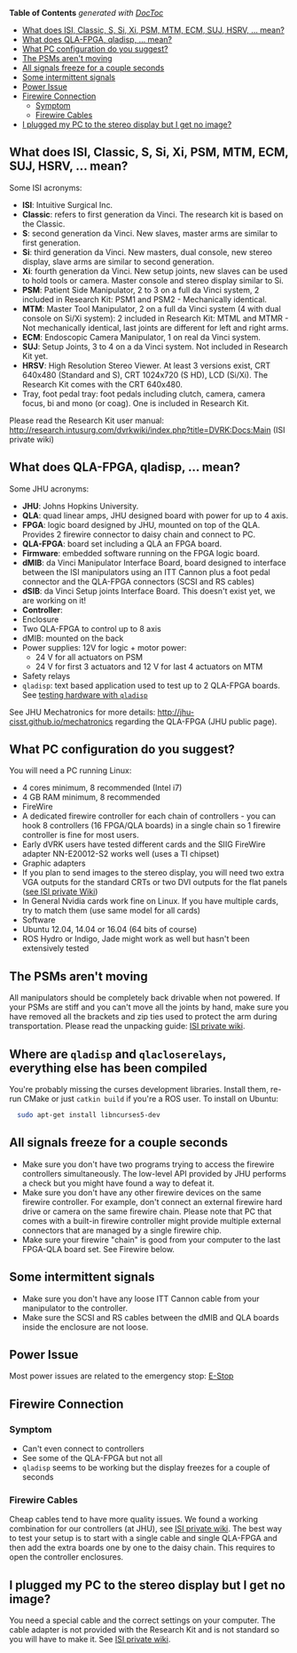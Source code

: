 <!-- START doctoc generated TOC please keep comment here to allow auto update -->
<!-- DON'T EDIT THIS SECTION, INSTEAD RE-RUN doctoc TO UPDATE -->
**Table of Contents**  *generated with [DocToc](http://doctoc.herokuapp.com/)*

- [What does ISI, Classic, S, Si, Xi, PSM, MTM, ECM, SUJ, HSRV, ... mean?](#what-does-isi-classic-s-si-xi-psm-mtm-ecm-suj-hsrv--mean)
- [What does QLA-FPGA, qladisp, ... mean?](#what-does-qla-fpga-qladisp--mean)
- [What PC configuration do you suggest?](#what-pc-configuration-do-you-suggest)
- [The PSMs aren't moving](#the-psms-arent-moving)
- [All signals freeze for a couple seconds](#all-signals-freeze-for-a-couple-seconds)
- [Some intermittent signals](#some-intermittent-signals)
- [Power Issue](#power-issue)
- [Firewire Connection](#firewire-connection)
  - [Symptom](#symptom)
  - [Firewire Cables](#firewire-cables)
- [I plugged my PC to the stereo display but I get no image?](#i-plugged-my-pc-to-the-stereo-display-but-i-get-no-image)

<!-- END doctoc generated TOC please keep comment here to allow auto update -->

## What does ISI, Classic, S, Si, Xi, PSM, MTM, ECM, SUJ, HSRV, ... mean?

Some ISI acronyms:
 * **ISI**: Intuitive Surgical Inc.
 * **Classic**: refers to first generation da Vinci.  The research kit is based on the Classic.
 * **S**: second generation da Vinci.  New slaves, master arms are similar to first generation.
 * **Si**: third generation da Vinci. New masters, dual console, new stereo display, slave arms are similar to second generation.
 * **Xi**: fourth generation da Vinci.  New setup joints, new slaves can be used to hold tools or camera.  Master console and stereo display similar to Si. 
 * **PSM**: Patient Side Manipulator, 2 to 3 on a full da Vinci system, 2 included in Research Kit: PSM1 and PSM2 - Mechanically identical. 
 * **MTM**: Master Tool Manipulator, 2 on a full da Vinci system (4 with dual console on Si/Xi system): 2 included in Research Kit: MTML and MTMR - Not mechanically identical, last joints are different for left and right arms.
 * **ECM**: Endoscopic Camera Manipulator, 1 on real da Vinci system.
 * **SUJ**: Setup Joints, 3 to 4 on a  da Vinci system.  Not included in Research Kit yet.
 * **HRSV**: High Resolution Stereo Viewer.  At least 3 versions exist, CRT 640x480 (Standard and S), CRT 1024x720 (S HD), LCD (Si/Xi).  The Research Kit comes with the CRT 640x480.
 * Tray, foot pedal tray: foot pedals including clutch, camera, camera focus, bi and mono (or coag).  One is included in Research Kit.

Please read the Research Kit user manual: http://research.intusurg.com/dvrkwiki/index.php?title=DVRK:Docs:Main (ISI private wiki)


## What does QLA-FPGA, qladisp, ... mean?

Some JHU acronyms:
 * **JHU**: Johns Hopkins University.
 * **QLA**: quad linear amps, JHU designed board with power for up to 4 axis.
 * **FPGA**: logic board designed by JHU, mounted on top of the QLA.  Provides 2 firewire connector to daisy chain and connect to PC.
 * **QLA-FPGA**: board set including a QLA an FPGA board.
 * **Firmware**: embedded software running on the FPGA logic board.
 * **dMIB**: da Vinci Manipulator Interface Board, board designed to interface between the ISI manipulators using an ITT Cannon plus a foot pedal connector and the QLA-FPGA connectors (SCSI and RS cables)
 * **dSIB**: da Vinci Setup joints Interface Board.  This doesn't exist yet, we are working on it! 
 * **Controller**:
  * Enclosure
  * Two QLA-FPGA to control up to 8 axis
  * dMIB: mounted on the back
  * Power supplies: 12V for logic + motor power:
    * 24 V for all actuators on PSM
    * 24 V for first 3 actuators and 12 V for last 4 actuators on MTM
  * Safety relays
 * `qladisp`: text based application used to test up to 2 QLA-FPGA boards.  See [testing hardware with `qladisp`](/jhu-dvrk/sawIntuitiveResearchKit/wiki//Hardware#22-testing-with-qladisp)

See JHU Mechatronics for more details: http://jhu-cisst.github.io/mechatronics regarding the QLA-FPGA (JHU public page).


## What PC configuration do you suggest?

You will need a PC running Linux:
 * 4 cores minimum, 8 recommended (Intel i7)
 * 4 GB RAM minimum, 8 recommended
 * FireWire
  * A dedicated firewire controller for each chain of controllers - you can hook 8 controllers (16 FPGA/QLA boards) in a single chain so 1 firewire controller is fine for most users.
  * Early dVRK users have tested different cards and the SIIG FireWire adapter NN-E20012-S2 works well (uses a TI chipset)
 * Graphic adapters
  * If you plan to send images to the stereo display, you will need two extra VGA outputs for the standard CRTs or two DVI outputs for the flat panels ([see ISI private Wiki](http://research.intusurg.com/dvrkwiki/index.php?title=DVRK:Topics:StereoViewerLCD))
  * In General Nvidia cards work fine on Linux.  If you have multiple cards, try to match them (use same model for all cards)
 * Software
  * Ubuntu 12.04, 14.04 or 16.04 (64 bits of course)
  * ROS Hydro or Indigo, Jade might work as well but hasn't been extensively tested

## The PSMs aren't moving

All manipulators should be completely back drivable when not powered.  If your PSMs are stiff and you can't move all the joints by hand, make sure you have removed all the brackets and zip ties used to protect the arm during transportation.   Please read the unpacking guide: [ISI private wiki](http://research.intusurg.com/dvrkwiki/index.php?title=DVRK:Docs:Main).

## Where are `qladisp` and `qlacloserelays`, everything else has been compiled

You're probably missing the curses development libraries.  Install them, re-run CMake or just `catkin build` if you're a ROS user.   To install on Ubuntu:
```sh
  sudo apt-get install libncurses5-dev
```

## All signals freeze for a couple seconds

 * Make sure you don't have two programs trying to access the firewire controllers simultaneously.   The low-level API provided by JHU performs a check but you might have found a way to defeat it.
 * Make sure you don't have any other firewire devices on the same firewire controller.  For example, don't connect an external firewire hard drive or camera on the same firewire chain.   Please note that PC that comes with a built-in firewire controller might provide multiple external connectors that are managed by a single firewire chip.
 * Make sure your firewire "chain" is good from your computer to the last FPGA-QLA board set.  See Firewire below.

## Some intermittent signals

 * Make sure you don't have any loose ITT Cannon cable from your manipulator to the controller.
 * Make sure the SCSI and RS cables between the dMIB and QLA boards inside the enclosure are not loose.

## Power Issue

Most power issues are related to the emergency stop: [E-Stop](/jhu-dvrk/sawIntuitiveResearchKit/wiki/ESTOP)

## Firewire Connection

### Symptom
 * Can't even connect to controllers
 * See some of the QLA-FPGA but not all
 * `qladisp` seems to be working but the display freezes for a couple of seconds

### Firewire Cables

Cheap cables tend to have more quality issues.  We found a working combination for our controllers (at JHU), see [ISI private wiki](http://research.intusurg.com/dvrkwiki/index.php?title=DVRK:GroupPages:JHU#Mechatronics).  The best way to test your setup is to start with a single cable and single QLA-FPGA and then add the extra boards one by one to the daisy chain.   This requires to open the controller enclosures.

## I plugged my PC to the stereo display but I get no image?

You need a special cable and the correct settings on your computer.  The cable adapter is not provided with the Research Kit and is not standard so you will have to make it.  See [ISI private wiki](http://research.intusurg.com/dvrkwiki/index.php?title=DVRK:Topics:StereoViewer).
